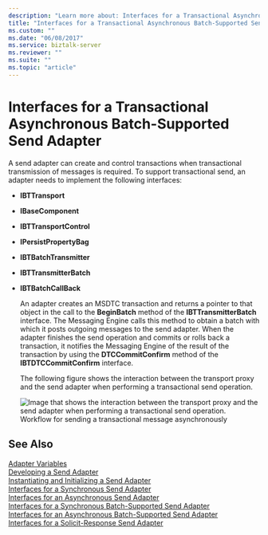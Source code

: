 ```yaml
---
description: "Learn more about: Interfaces for a Transactional Asynchronous Batch-Supported Send Adapter"
title: "Interfaces for a Transactional Asynchronous Batch-Supported Send Adapter"
ms.custom: ""
ms.date: "06/08/2017"
ms.service: biztalk-server
ms.reviewer: ""
ms.suite: ""
ms.topic: "article"
---
```

# Interfaces for a Transactional Asynchronous Batch-Supported Send Adapter
A send adapter can create and control transactions when transactional transmission of messages is required. To support transactional send, an adapter needs to implement the following interfaces:  
  
- **IBTTransport**  
  
- **IBaseComponent**  
  
- **IBTTransportControl**  
  
- **IPersistPropertyBag**  
  
- **IBTBatchTransmitter**  
  
- **IBTTransmitterBatch**  
  
- **IBTBatchCallBack**  
  
  An adapter creates an MSDTC transaction and returns a pointer to that object in the call to the **BeginBatch** method of the **IBTTransmitterBatch** interface. The Messaging Engine calls this method to obtain a batch with which it posts outgoing messages to the send adapter. When the adapter finishes the send operation and commits or rolls back a transaction, it notifies the Messaging Engine of the result of the transaction by using the **DTCCommitConfirm** method of the **IBTDTCCommitConfirm** interface.  
  
  The following figure shows the interaction between the transport proxy and the send adapter when performing a transactional send operation.  
  
  ![Image that shows the interaction between the transport proxy and the send adapter when performing a transactional send operation.](../core/media/ebiz-sdk-devadapter8.gif "ebiz_sdk_devadapter8")  
  Workflow for sending a transactional message asynchronously  
  
## See Also  
 [Adapter Variables](../core/adapter-variables.md)   
 [Developing a Send Adapter](../core/developing-a-send-adapter.md)   
 [Instantiating and Initializing a Send Adapter](../core/instantiating-and-initializing-a-send-adapter.md)   
 [Interfaces for a Synchronous Send Adapter](../core/interfaces-for-a-synchronous-send-adapter.md)   
 [Interfaces for an Asynchronous Send Adapter](../core/interfaces-for-an-asynchronous-send-adapter.md)   
 [Interfaces for a Synchronous Batch-Supported Send Adapter](../core/interfaces-for-a-synchronous-batch-supported-send-adapter.md)   
 [Interfaces for an Asynchronous Batch-Supported Send Adapter](../core/interfaces-for-an-asynchronous-batch-supported-send-adapter.md)   
 [Interfaces for a Solicit-Response Send Adapter](../core/interfaces-for-a-solicit-response-send-adapter.md)
